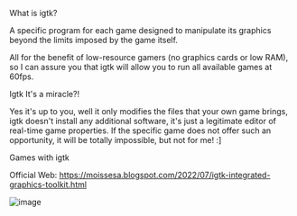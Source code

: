  What is igtk?



A specific program for each game designed to manipulate its graphics beyond the limits imposed by the game itself.

All for the benefit of low-resource gamers (no graphics cards or low RAM), so I can assure you that igtk will allow you to run all available games at 60fps.



Igtk It's a miracle?!

Yes it's up to you, well it only modifies the files that your own game brings, igtk doesn't install any additional software, it's just a legitimate editor of real-time game properties. If the specific game does not offer such an opportunity, it will be totally impossible, but not for me! :]



Games with igtk

Official Web: https://moissesa.blogspot.com/2022/07/igtk-integrated-graphics-toolkit.html

![image](https://user-images.githubusercontent.com/82337156/181808896-7f61c85d-37f5-40b0-a587-783f4477dc98.png)
